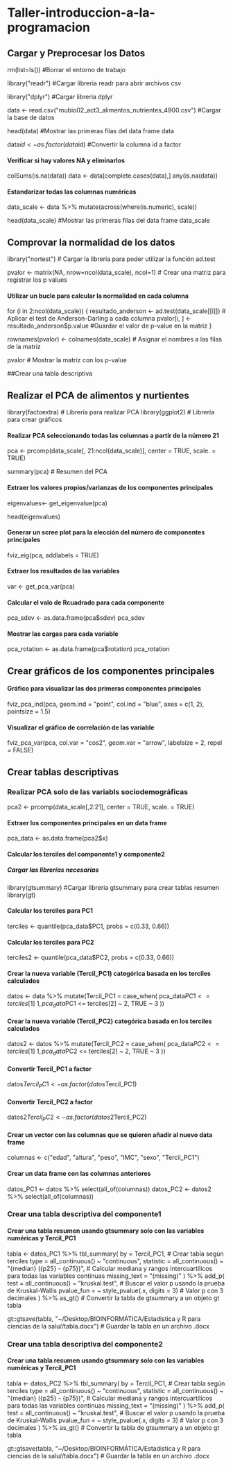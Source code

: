 # Taller-introduccion-a-la-programacion

## Cargar y Preprocesar los Datos

rm(list=ls())         #Borrar el entorno de trabajo

library("readr")      #Cargar libreria readr para abrir archivos csv

library("dplyr")      #Cargar libreria dplyr 

data <- read.csv("mubio02_act3_alimentos_nutrientes_4900.csv") #Cargar la base de datos

head(data)            #Mostrar las primeras filas del data frame data

data$id <- as.factor(data$id) #Convertir la columna id a factor


#### Verificar si hay valores NA y eliminarlos
colSums(is.na(data)) 
data <- data[complete.cases(data),]
any(is.na(data))


#### Estandarizar todas las columnas numéricas 
data_scale <- data %>%
  mutate(across(where(is.numeric), scale))

head(data_scale) #Mostrar las primeras filas del data frame data_scale

## Comprovar la normalidad de los datos 

library("nortest") # Cargar la libreria para poder utilizar la función ad.test

pvalor <- matrix(NA, nrow=ncol(data_scale), ncol=1) # Crear una matriz para registrar los p values

#### Utilizar un bucle para calcular la normalidad en cada columna
for (i in 2:ncol(data_scale)) {
  resultado_anderson <- ad.test(data_scale[[i]]) # Aplicar el test de Anderson-Darling a cada columna
  pvalor[i, ] <- resultado_anderson$p.value #Guardar el valor de p-value en la matriz
}

rownames(pvalor) <- colnames(data_scale) # Asignar el nombres a las filas de la matriz

pvalor # Mostrar la matriz con los p-value

##Crear una tabla descriptiva

## Realizar el PCA de alimentos y nurtientes

library(factoextra) # Librería para realizar PCA
library(ggplot2) # Librería para crear gráficos

#### Realizar PCA seleccionando todas las columnas a partir de la número 21
pca <- prcomp(data_scale[, 21:ncol(data_scale)], center = TRUE, scale. = TRUE)

summary(pca) # Resumen del PCA

#### Extraer los valores propios/varianzas de los componentes principales

eigenvalues<- get_eigenvalue(pca)

head(eigenvalues)

#### Generar un scree plot para la elección del número de componentes principales

fviz_eig(pca, addlabels = TRUE)

#### Extraer los resultados de las variables 
var <- get_pca_var(pca)

#### Calcular el valo de Rcuadrado para cada componente

pca_sdev <- as.data.frame(pca$sdev)
pca_sdev

#### Mostrar las cargas para cada variable 
pca_rotation <- as.data.frame(pca$rotation)
pca_rotation

## Crear gráficos de los componentes principales

#### Gráfico para visualizar las dos primeras componentes principales
fviz_pca_ind(pca, geom.ind = "point", 
             col.ind = "blue", 
             axes = c(1, 2), 
             pointsize = 1.5) 

#### Visualizar el gráfico de correlación de las variable 
fviz_pca_var(pca, col.var = "cos2", 
             geom.var = "arrow", 
             labelsize = 2, 
             repel = FALSE)

## Crear tablas descriptivas

### Realizar PCA solo de las variabls sociodemográficas
pca2 <- prcomp(data_scale[,2:21], center = TRUE, scale. = TRUE)

#### Extraer los componentes principales en un data frame
pca_data <- as.data.frame(pca2$x)

#### Calcular los terciles del componente1 y componente2

##### Cargar las librerías necesarias
library(gtsummary) #Cargar libreria gtsummary para crear tablas resumen
library(gt)

#### Calcular los terciles para PC1
terciles <- quantile(pca_data$PC1, probs = c(0.33, 0.66))

#### Calcular los terciles para PC2
terciles2 <- quantile(pca_data$PC2, probs = c(0.33, 0.66))

#### Crear la nueva variable (Tercil_PC1) categórica basada en los terciles calculados
datos <- data %>%
  mutate(Tercil_PC1 = case_when(
    pca_data$PC1 <= terciles[1] ~ 1,
    pca_data$PC1 <= terciles[2] ~ 2,
    TRUE ~ 3
  ))

#### Crear la nueva variable (Tercil_PC2) categórica basada en los terciles calculados
datos2 <- datos %>%
  mutate(Tercil_PC2 = case_when(
    pca_data$PC2 <= terciles[1] ~ 1,
    pca_data$PC2 <= terciles[2] ~ 2,
    TRUE ~ 3
  ))


#### Convertir Tercil_PC1 a factor
datos$Tercil_PC1 <- as.factor(datos$Tercil_PC1)

#### Convertir Tercil_PC2 a factor
datos2$Tercil_PC2 <- as.factor(datos2$Tercil_PC2)


#### Crear un vector con las columnas que se quieren añadir al nuevo data frame
columnas <- c("edad", "altura", "peso", "IMC", "sexo", "Tercil_PC1")

#### Crear un data frame con las columnas anteriores
datos_PC1 <- datos %>% select(all_of(columnas))
datos_PC2 <- datos2 %>% select(all_of(columnas))


### Crear una tabla descriptiva del componente1

#### Crear una tabla resumen usando gtsummary solo con las variables numéricas y Tercil_PC1
tabla <- datos_PC1 %>%
  tbl_summary(
    by = Tercil_PC1, # Crear tabla según terciles
    type = all_continuous() ~ "continuous",
    statistic = all_continuous() ~ "{median} ({p25} - {p75})", # Calcular mediana y rangos intercuartílicos para todas las variables continuas
    missing_text = "(missing)"
  ) %>%
  add_p(
    test = all_continuous() ~ "kruskal.test", # Buscar el valor p usando la prueba de Kruskal-Wallis
    pvalue_fun = ~ style_pvalue(.x, digits = 3) # Valor p con 3 decimales
  ) %>%
  as_gt() # Convertir la tabla de gtsummary a un objeto gt
tabla

gt::gtsave(tabla, "~/Desktop/BIOINFORMÁTICA/Estadistica y R para ciencias de la salu//tabla.docx") # Guardar la tabla en un archivo .docx


### Crear una tabla descriptiva del componente2

#### Crear una tabla resumen usando gtsummary solo con las variables numéricas y Tercil_PC1
tabla <- datos_PC2 %>%
  tbl_summary(
    by = Tercil_PC1, # Crear tabla según terciles
    type = all_continuous() ~ "continuous",
    statistic = all_continuous() ~ "{median} ({p25} - {p75})", # Calcular mediana y rangos intercuartílicos para todas las variables continuas
    missing_text = "(missing)"
  ) %>%
  add_p(
    test = all_continuous() ~ "kruskal.test", # Buscar el valor p usando la prueba de Kruskal-Wallis
    pvalue_fun = ~ style_pvalue(.x, digits = 3) # Valor p con 3 decimales
  ) %>%
  as_gt() # Convertir la tabla de gtsummary a un objeto gt
tabla

gt::gtsave(tabla, "~/Desktop/BIOINFORMÁTICA/Estadistica y R para ciencias de la salu//tabla.docx") # Guardar la tabla en un archivo .docx
